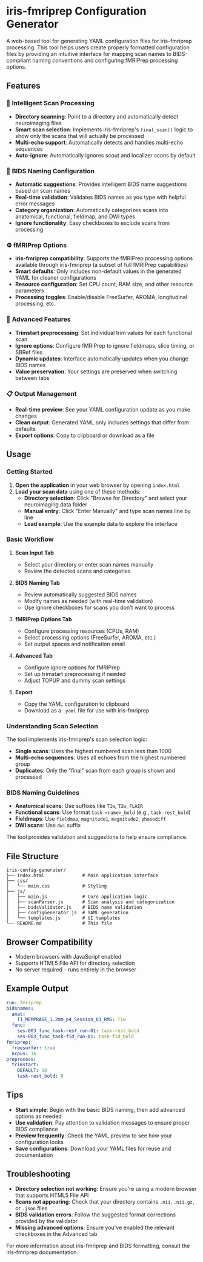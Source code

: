 # iris-fmriprep Configuration Generator

A web-based tool for generating YAML configuration files for iris-fmriprep processing. This tool helps users create properly formatted configuration files by providing an intuitive interface for mapping scan names to BIDS-compliant naming conventions and configuring fMRIPrep processing options.

## Features

### 🧠 **Intelligent Scan Processing**
- **Directory scanning**: Point to a directory and automatically detect neuroimaging files
- **Smart scan selection**: Implements iris-fmriprep's `final_scan()` logic to show only the scans that will actually be processed
- **Multi-echo support**: Automatically detects and handles multi-echo sequences
- **Auto-ignore**: Automatically ignores scout and localizer scans by default

### 📝 **BIDS Naming Configuration**
- **Automatic suggestions**: Provides intelligent BIDS name suggestions based on scan names
- **Real-time validation**: Validates BIDS names as you type with helpful error messages
- **Category organization**: Automatically categorizes scans into anatomical, functional, fieldmap, and DWI types
- **Ignore functionality**: Easy checkboxes to exclude scans from processing

### ⚙️ **fMRIPrep Options**
- **iris-fmriprep compatibility**: Supports the fMRIPrep processing options available through iris-fmriprep (a subset of full fMRIPrep capabilities)
- **Smart defaults**: Only includes non-default values in the generated YAML for cleaner configurations
- **Resource configuration**: Set CPU count, RAM size, and other resource parameters
- **Processing toggles**: Enable/disable FreeSurfer, AROMA, longitudinal processing, etc.

### 🔧 **Advanced Features**
- **Trimstart preprocessing**: Set individual trim values for each functional scan
- **Ignore options**: Configure fMRIPrep to ignore fieldmaps, slice timing, or SBRef files
- **Dynamic updates**: Interface automatically updates when you change BIDS names
- **Value preservation**: Your settings are preserved when switching between tabs

### 📋 **Output Management**
- **Real-time preview**: See your YAML configuration update as you make changes
- **Clean output**: Generated YAML only includes settings that differ from defaults
- **Export options**: Copy to clipboard or download as a file

## Usage

### Getting Started

1. **Open the application** in your web browser by opening `index.html`
2. **Load your scan data** using one of these methods:
   - **Directory selection**: Click "Browse for Directory" and select your neuroimaging data folder
   - **Manual entry**: Click "Enter Manually" and type scan names line by line
   - **Load example**: Use the example data to explore the interface

### Basic Workflow

1. **Scan Input Tab**
   - Select your directory or enter scan names manually
   - Review the detected scans and categories

2. **BIDS Naming Tab**
   - Review automatically suggested BIDS names
   - Modify names as needed (with real-time validation)
   - Use ignore checkboxes for scans you don't want to process

3. **fMRIPrep Options Tab**
   - Configure processing resources (CPUs, RAM)
   - Select processing options (FreeSurfer, AROMA, etc.)
   - Set output spaces and notification email

4. **Advanced Tab**
   - Configure ignore options for fMRIPrep
   - Set up trimstart preprocessing if needed
   - Adjust TOPUP and dummy scan settings

5. **Export**
   - Copy the YAML configuration to clipboard
   - Download as a `.yaml` file for use with iris-fmriprep

### Understanding Scan Selection

The tool implements iris-fmriprep's scan selection logic:
- **Single scans**: Uses the highest numbered scan less than 1000
- **Multi-echo sequences**: Uses all echoes from the highest numbered group
- **Duplicates**: Only the "final" scan from each group is shown and processed

### BIDS Naming Guidelines

- **Anatomical scans**: Use suffixes like `T1w`, `T2w`, `FLAIR`
- **Functional scans**: Use format `task-<name>_bold` (e.g., `task-rest_bold`)
- **Fieldmaps**: Use `fieldmap`, `magnitude1`, `magnitude2`, `phasediff`
- **DWI scans**: Use `dwi` suffix

The tool provides validation and suggestions to help ensure compliance.

## File Structure

```
iris-config-generator/
├── index.html              # Main application interface
├── css/
│   └── main.css            # Styling
├── js/
│   ├── main.js             # Core application logic
│   ├── scanParser.js       # Scan analysis and categorization
│   ├── bidsValidator.js    # BIDS name validation
│   ├── configGenerator.js  # YAML generation
│   └── templates.js        # UI templates
└── README.md               # This file
```

## Browser Compatibility

- Modern browsers with JavaScript enabled
- Supports HTML5 File API for directory selection
- No server required - runs entirely in the browser

## Example Output

```yaml
run: fmriprep
bidsnames:
  anat:
    T1_MEMPRAGE_1.2mm_p4_Session_03_RMS: T1w
  func:
    ses-003_func_task-rest_run-01: task-rest_bold
    ses-003_func_task-fid_run-01: task-fid_bold
fmriprep:
  freesurfer: true
  ncpus: 16
preprocess:
  trimstart:
    DEFAULT: 10
    task-rest_bold: 8
```

## Tips

- **Start simple**: Begin with the basic BIDS naming, then add advanced options as needed
- **Use validation**: Pay attention to validation messages to ensure proper BIDS compliance
- **Preview frequently**: Check the YAML preview to see how your configuration looks
- **Save configurations**: Download your YAML files for reuse and documentation

## Troubleshooting

- **Directory selection not working**: Ensure you're using a modern browser that supports HTML5 File API
- **Scans not appearing**: Check that your directory contains `.nii`, `.nii.gz`, or `.json` files
- **BIDS validation errors**: Follow the suggested format corrections provided by the validator
- **Missing advanced options**: Ensure you've enabled the relevant checkboxes in the Advanced tab

For more information about iris-fmriprep and BIDS formatting, consult the iris-fmriprep documentation.